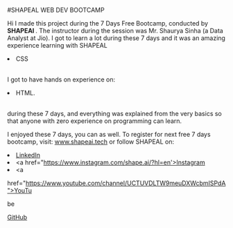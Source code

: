 #SHAPEAL WEB DEV BOOTCAMP

Hi I made this project during the 7 Days Free Bootcamp, conducted by <b> SHAPEAI </b>. The instructor during the session was Mr. Shaurya Sinha (a Data Analyst at Jio). I got to learn a lot during these 7 days and it was an amazing experience learning with SHAPEAL <li>CSS

<br>I got to have hands on experience on: <li>HTML.

<br>during these 7 days, and everything was explained from the very basics so that anyone with zero experience on programming can learn.

I enjoyed these 7 days, you can as well. To register for next free 7 days bootcamp, visit: www.shapeai.tech or follow SHAPEAL on: <li><a href="https://in.linkedin.com/company/shapeal">LinkedIn</a> <li><a href="https://www.instagram.com/shape.ai/?hl=en'>Instagram</a> <li><a

href="https://www.youtube.com/channel/UCTUVDLTW9meuDXWcbmISPdA">YouTu

be</a>

<ll><a href="https://github.com/shapeal">GitHub</a>

